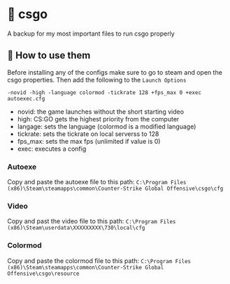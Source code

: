 # 🎯 csgo
A backup for my most important files to run csgo properly

## 📝 How to use them
Before installing any of the configs make sure to go to steam and open the csgo properties. Then add the following to the `Launch Options`

```
-novid -high -language colormod -tickrate 128 +fps_max 0 +exec autoexec.cfg
```

- novid: the game launches without the short starting video
- high: CS:GO gets the highest priority from the computer
- langage: sets the language (colormod is a modified language)
- tickrate: sets the tickrate on local serverss to 128
- fps_max: sets the max fps (unlimited if value is 0)
- exec: executes a config

### Autoexe
Copy and paste the autoexe file to this path: `C:\Program Files (x86)\Steam\steamapps\common\Counter-Strike Global Offensive\csgo\cfg`

### Video
Copy and past the video file to this path: `C:\Program Files (x86)\Steam\userdata\XXXXXXXXX\730\local\cfg`

### Colormod
Copy and paste the colormod file to this path: `C:\Program Files (x86)\Steam\steamapps\common\Counter-Strike Global Offensive\csgo\resource`
